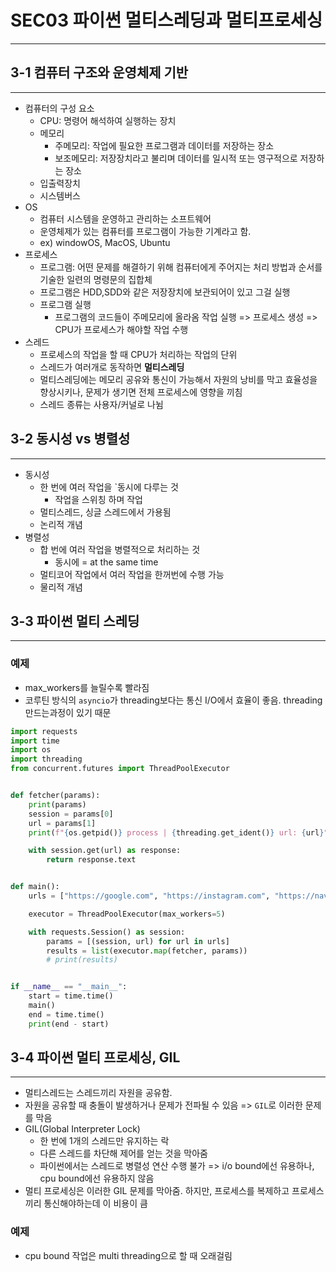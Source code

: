 # SEC03 파이썬 멀티스레딩과 멀티프로세싱

---

## 3-1 컴퓨터 구조와 운영체제 기반

---

- 컴퓨터의 구성 요소
  - CPU: 명령어 해석하여 실행하는 장치
  - 메모리
    - 주메모리: 작업에 필요한 프로그램과 데이터를 저장하는 장소
    - 보조메모리: 저장장치라고 불리며 데이터를 일시적 또는 영구적으로 저장하는 장소
  - 입출력장치
  - 시스템버스
- OS
  - 컴퓨터 시스템을 운영하고 관리하는 소프트웨어
  - 운영체제가 있는 컴퓨터를 프로그램이 가능한 기계라고 함.
  - ex) windowOS, MacOS, Ubuntu
- 프로세스
  - 프로그램: 어떤 문제를 해결하기 위해 컴퓨터에게 주어지는 처리 방법과 순서를 기술한 일련의 명령문의 집합체
  - 프로그램은 HDD,SDD와 같은 저장장치에 보관되어이 있고 그걸 실행
  - 프로그램 실행
    - 프로그램의 코드들이 주메모리에 올라옴 작업 실행 => 프로세스 생성 => CPU가 프로세스가 해야할 작업 수행
- 스레드
  - 프로세스의 작업을 할 때 CPU가 처리하는 작업의 단위
  - 스레드가 여러개로 동작하면 **멀티스레딩**
  - 멀티스레딩에는 메모리 공유와 통신이 가능해서 자원의 낭비를 막고 효율성을 향상시키나, 문제가 생기면 전체 프로세스에 영향을 끼침
  - 스레드 종류는 사용자/커널로 나뉨

## 3-2 동시성 vs 병렬성

--- 

- 동시성
  - 한 번에 여러 작업을 `동시에 다루는 것
    - 작업을 스위칭 하며 작업
  - 멀티스레드, 싱글 스레드에서 가용됨
  - 논리적 개념
- 병렬성
  - 합 번에 여러 작업을 병렬적으로 처리하는 것
    - 동시에 = at the same time
  - 멀티코어 작업에서 여러 작업을 한꺼번에 수행 가능
  - 물리적 개념

## 3-3 파이썬 멀티 스레딩

---

### 예제
- max_workers를 늘릴수록 빨라짐
- 코루틴 방식의 `asyncio`가 threading보다는 통신 I/O에서 효율이 좋음. threading 만드는과정이 있기 때문

```python
import requests
import time
import os
import threading
from concurrent.futures import ThreadPoolExecutor


def fetcher(params):
    print(params)
    session = params[0]
    url = params[1]
    print(f"{os.getpid()} process | {threading.get_ident()} url: {url}")

    with session.get(url) as response:
        return response.text


def main():
    urls = ["https://google.com", "https://instagram.com", "https://naver.com"] * 10

    executor = ThreadPoolExecutor(max_workers=5)

    with requests.Session() as session:
        params = [(session, url) for url in urls]
        results = list(executor.map(fetcher, params))
        # print(results)


if __name__ == "__main__":
    start = time.time()
    main()
    end = time.time()
    print(end - start)
```

## 3-4 파이썬 멀티 프로세싱, GIL

---

- 멀티스레드는 스레드끼리 자원을 공유함.
- 자원을 공유할 때 충돌이 발생하거나 문제가 전파될 수 있음 => `GIL`로 이러한 문제를 막음
- GIL(Global Interpreter Lock)
  - 한 번에 1개의 스레드만 유지하는 락
  - 다른 스레드를 차단해 제어를 얻는 것을 막아줌
  - 파이썬에서는 스레드로 병렬성 연산 수행 불가 => i/o bound에선 유용하나, cpu bound에선 유용하지 않음
- 멀티 프로세싱은 이러한 GIL 문제를 막아줌. 하지만, 프로세스를 복제하고 프로세스끼리 통신해야하는데 이 비용이 큼

### 예제 
- cpu bound 작업은 multi threading으로 할 때 오래걸림